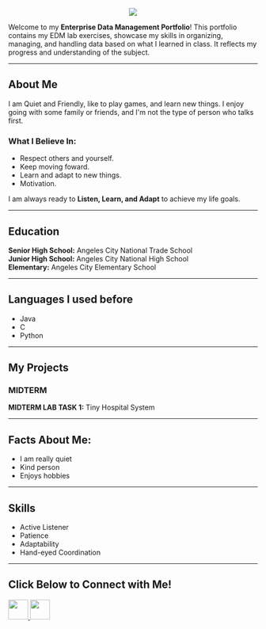 <p align="center">
  <img src="https://svg-banners.vercel.app/api?type=glitch&text1=Raymond%20Martin%20A.%20Gonzales&width=1500&height=150"/>
</p>

Welcome to my **Enterprise Data Management Portfolio**! This portfolio contains my EDM lab exercises, showcase my skills in organizing, managing, 
and handling data based on what I learned in class. It reflects my progress and understanding of the subject.

---
## About Me
I am Quiet and Friendly, like to play games, and learn new things. I enjoy going with some family or friends, and I'm not the type of person who talks first.

### What I Believe In:
- Respect others and yourself.
- Keep moving foward.
- Learn and adapt to new things.
- Motivation.

I am always ready to **Listen, Learn, and Adapt** to achieve my life goals.

---
## Education
**Senior High School:** Angeles City National Trade School  
**Junior High School:** Angeles City National High School  
**Elementary:** Angeles City Elementary School

---  
## Languages I used before 
- Java   
- C
- Python

---
## My Projects  

###  MIDTERM  
**MIDTERM LAB TASK 1:** Tiny Hospital System   

---
## Facts About Me:

- I am really quiet
- Kind person
- Enjoys hobbies

--- 
## Skills   
- Active Listener
- Patience
- Adaptability  
- Hand-eyed Coordination

---

##  Click Below to Connect with Me!   

<p align="left">
  <a href="https://mail.google.com/mail/?view=cm&fs=1&to=rmgonzales24-1253@cca.edu.ph" target="_blank">
    <img src="https://img.shields.io/badge/Email-D14836?style=for-the-badge&logo=gmail&logoColor=white" height="40"/>
  </a>
  
  <a href="https://www.facebook.com/raymond.martin.gonzales.2025" target="_blank">
    <img src="https://img.shields.io/badge/Facebook-1877F2?style=for-the-badge&logo=facebook&logoColor=white" height="40"/>
  </a>

</p>
